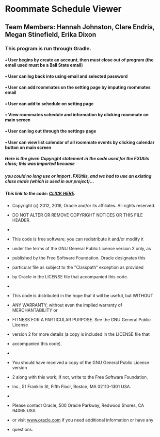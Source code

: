# Roommate Schedule Viewer 
## Team Members: Hannah Johnston, Clare Endris, Megan Stinefield, Erika Dixon
### This program is run through Gradle. 

#### • User begins by create an account, then must close out of program (the email used must be a Ball State email)
#### • User can log back into using email and selected password
#### • User can add roommates on the setting page by imputing roommates email
#### • User can add to schedule on setting page
#### • View roommates schedule and information by clicking roommate on main screen
#### • User can log out through the settings page
#### • User can view list calendar of all roommate events by clicking calendar button on main screen 


##### Here is the given Copyright statement in the code used for the FXUtils class; this was imported becuase
##### you could no long use or import .FXUtils, and we had to use an existing class made (which is used in our project)...
##### This link to the code: [CLICK HERE](https://jar-download.com/artifacts/org.openjfx/javafx-swing/13/source-code/javafx/embed/swing/SwingFXUtils.java).

 * Copyright (c) 2012, 2018, Oracle and/or its affiliates. All rights reserved.

 * DO NOT ALTER OR REMOVE COPYRIGHT NOTICES OR THIS FILE HEADER.
 *
 * This code is free software; you can redistribute it and/or modify it
 * under the terms of the GNU General Public License version 2 only, as
 * published by the Free Software Foundation.  Oracle designates this
 * particular file as subject to the "Classpath" exception as provided
 * by Oracle in the LICENSE file that accompanied this code.
 *
 * This code is distributed in the hope that it will be useful, but WITHOUT
 * ANY WARRANTY; without even the implied warranty of MERCHANTABILITY or
 * FITNESS FOR A PARTICULAR PURPOSE.  See the GNU General Public License
 * version 2 for more details (a copy is included in the LICENSE file that
 * accompanied this code).
 *
 * You should have received a copy of the GNU General Public License version
 * 2 along with this work; if not, write to the Free Software Foundation,
 * Inc., 51 Franklin St, Fifth Floor, Boston, MA 02110-1301 USA.
 *
 * Please contact Oracle, 500 Oracle Parkway, Redwood Shores, CA 94065 USA
 * or visit www.oracle.com if you need additional information or have any
 * questions.
